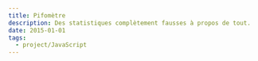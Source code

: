 ```yaml
---
title: Pifomètre
description: Des statistiques complètement fausses à propos de tout.
date: 2015-01-01
tags:
  - project/JavaScript
---
```


